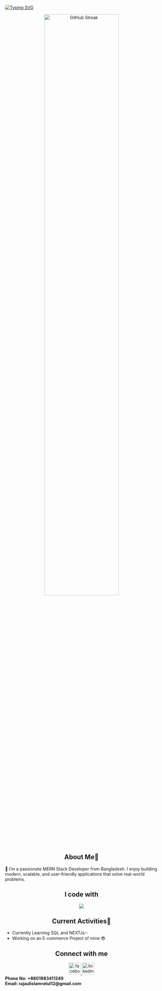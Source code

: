 


<a href="https://git.io/typing-svg"><img src="https://readme-typing-svg.demolab.com?font=Fira+Code&weight=700&pause=1000&color=CA4F4F&width=435&lines=Hi+There+I+am+Ratul" alt="Typing SVG" /></a>
<div align="center">
<div style="text-align: center;">
    <img width="70%" src="https://nirzak-streak-stats.vercel.app?user=ratul0407&theme=blood-dark&hide_border=true&background=0D1117" alt="GitHub Streak" />
<!--     <img style="display: inline-block; width: 45%;" src="https://github-readme-stats.vercel.app/api?username=ratul0407&theme=bear" alt="GitHub Stats" /> -->
</div>
</div>
<h2 align="center">About Me👀</h2>
<div>
  <p align="left">
 🚀 I’m a passionate MERN Stack Developer from Bangladesh. I enjoy building modern, scalable, and user-friendly applications that solve real-world problems.
  </p>
</div>



<h2 align="center">I code with</h2>

<div align="center">
    <img  src="https://skillicons.dev/icons?i=nextjs,react,redux,typescript,tailwindcss,vite,nodejs,express,mongodb,postgresql,vercel,git&perline=6" />
</div>


  <h2 align="center">Current Activities🚀</h2>
<div>
  <ul>
    <li>Currently Learning SQL and NEXTJs✨</li>
    <li>Working on an E-commerce Project of mine 😎</li>
  </ul>
</div>
<h2 align="center">Connect with me</h2>
<div align="center">
  <a href="https://www.facebook.com/Ratul0407">
  <img src="https://cdn.jsdelivr.net/gh/devicons/devicon/icons/facebook/facebook-original.svg" height="40" alt="facebook logo"  />
  </a>
  <a href="https://www.linkedin.com/in/ratul0407">
  <img src="https://skillicons.dev/icons?i=linkedin" height="40" alt="linkedin logo"  />
  </a>
</div>
<strong>Phone No: +8801983411249</strong>
<br/>
<strong>Email: rajaulislamratul12@gmail.com</strong>
  


